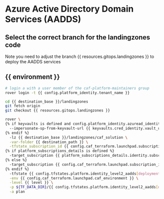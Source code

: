 
# Azure Active Directory Domain Services (AADDS)

## Select the correct branch for the landingzones code

Note you need to adjust the branch {{ resources.gitops.landingzones }} to deploy the AADDS services

## {{ environment }}

```bash
# login a with a user member of the caf-platform-maintainers group
rover login -t {{ config.platform_identity.tenant_name }}

cd {{ destination_base }}/landingzones
git fetch origin
git checkout {{ resources.gitops.landingzones }}

rover \
{% if keyvaults is defined and config.platform_identity.azuread_identity_mode != "logged_in_user" %}
  --impersonate-sp-from-keyvault-url {{ keyvaults.cred_identity.vault_uri }} \
{% endif %}
  -lz {{ destination_base }}/landingzones/caf_solution \
  -var-folder {{ destination_path }} \
  -tfstate_subscription_id {{ config.caf_terraform.launchpad.subscription_id }} \
{% if platform_subscriptions_details is defined %}
  -target_subscription {{ platform_subscriptions_details.identity.subscription_id }} \
{% else %}
  -target_subscription {{ config.caf_terraform.launchpad.subscription_id }} \
{% endif %}
  -tfstate {{ config.tfstates.platform.identity_level2_aadds[deployment].tfstate }} \
  -env {{ config.caf_terraform.launchpad.caf_environment }} \
  -level {{ level }} \
  -p ${TF_DATA_DIR}/{{ config.tfstates.platform.identity_level2_aadds[deployment].tfstate }}.tfplan \
  -a plan

```

